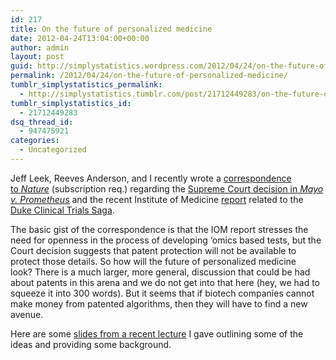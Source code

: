 ```yaml
---
id: 217
title: On the future of personalized medicine
date: 2012-04-24T13:04:00+00:00
author: admin
layout: post
guid: http://simplystatistics.wordpress.com/2012/04/24/on-the-future-of-personalized-medicine
permalink: /2012/04/24/on-the-future-of-personalized-medicine/
tumblr_simplystatistics_permalink:
  - http://simplystatistics.tumblr.com/post/21712449283/on-the-future-of-personalized-medicine
tumblr_simplystatistics_id:
  - 21712449283
dsq_thread_id:
  - 947475921
categories:
  - Uncategorized
---
```

Jeff Leek, Reeves Anderson, and I recently wrote a <a href="http://www.nature.com/nature/journal/v484/n7394/full/484318a.html" target="_blank">correspondence to <em>Nature</em></a> (subscription req.) regarding the <a href="http://simplystatistics.tumblr.com/post/19646774024/laws-of-nature-and-the-law-of-patents-supreme-court" target="_blank">Supreme Court decision in <em>Mayo v. Prometheus</em></a> and the recent Institute of Medicine <a href="http://www.iom.edu/Activities/Research/OmicsBasedTests.aspx" target="_blank">report</a> related to the <a href="http://simplystatistics.tumblr.com/post/18378666076/the-duke-saga-starter-set" target="_blank">Duke Clinical Trials Saga</a>. 

The basic gist of the correspondence is that the IOM report stresses the need for openness in the process of developing &#8216;omics based tests, but the Court decision suggests that patent protection will not be available to protect those details. So how will the future of personalized medicine look? There is a much larger, more general, discussion that could be had about patents in this arena and we do not get into that here (hey, we had to squeeze it into 300 words). But it seems that if biotech companies cannot make money from patented algorithms, then they will have to find a new avenue. 

Here are some <a href="http://www.biostat.jhsph.edu/~rpeng/talks/MayoIOM.pdf" target="_blank">slides from a recent lecture</a> I gave outlining some of the ideas and providing some background.